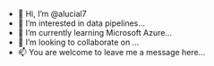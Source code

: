 - 👋 Hi, I’m @alucial7
- 👀 I’m interested in data pipelines...
- 🌱 I’m currently learning Microsoft Azure...
- 💞️ I’m looking to collaborate on ...
- 📫 You are welcome to leave me a message here...

<!---
alucial7/alucial7 is a ✨ special ✨ repository because its `README.md` (this file) appears on your GitHub profile.
You can click the Preview link to take a look at your changes.
--->
